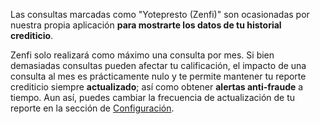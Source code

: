 Las consultas marcadas como "Yotepresto (Zenfi)" son ocasionadas por nuestra propia aplicación **para mostrarte los datos de tu historial crediticio**.

Zenfi solo realizará como máximo una consulta por mes. Si bien demasiadas consultas pueden afectar tu calificación, el impacto de una consulta al mes es prácticamente nulo y te permite mantener tu reporte crediticio siempre **actualizado**; así como obtener **alertas anti-fraude** a tiempo. Aun así, puedes cambiar la frecuencia de actualización de tu reporte en la sección de [Configuración](zenfi://app/settings).
